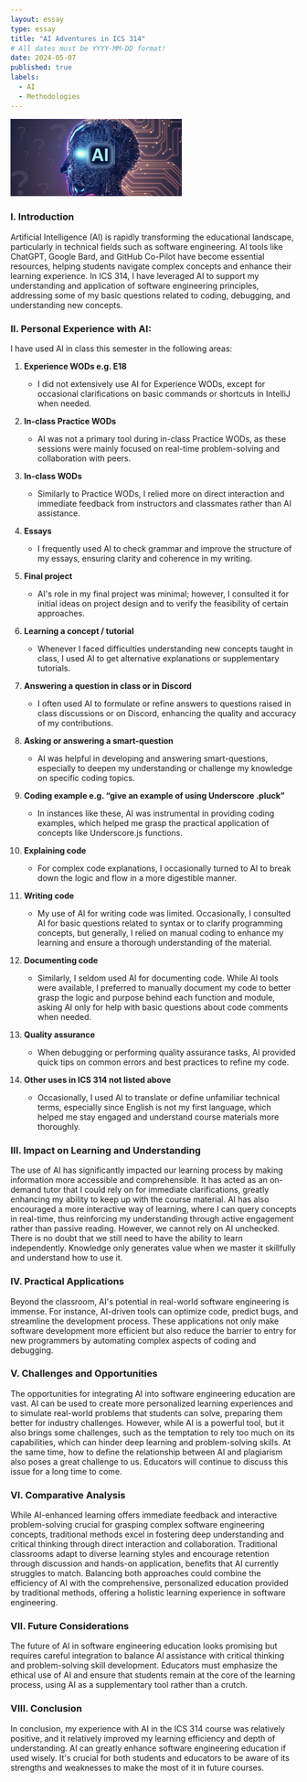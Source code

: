```yaml
---
layout: essay
type: essay
title: "AI Adventures in ICS 314"
# All dates must be YYYY-MM-DD format!
date: 2024-05-07
published: true
labels:
  - AI
  - Methodologies
---
```


<img width="300px" class="rounded float-start pe-4" src="../img/AI.png">

### I. Introduction

Artificial Intelligence (AI) is rapidly transforming the educational landscape, particularly in technical fields such as software engineering. AI tools like ChatGPT, Google Bard, and GitHub Co-Pilot have become essential resources, helping students navigate complex concepts and enhance their learning experience. In ICS 314, I have leveraged AI to support my understanding and application of software engineering principles, addressing some of my basic questions related to coding, debugging, and understanding new concepts.

### II. Personal Experience with AI:

I have used AI in class this semester in the following areas:

1. **Experience WODs e.g. E18**
     - I did not extensively use AI for Experience WODs, except for occasional clarifications on basic commands or shortcuts in IntelliJ when needed.

2. **In-class Practice WODs**
     - AI was not a primary tool during in-class Practice WODs, as these sessions were mainly focused on real-time problem-solving and collaboration with peers.

3. **In-class WODs**
     - Similarly to Practice WODs, I relied more on direct interaction and immediate feedback from instructors and classmates rather than AI assistance.

4. **Essays**
     - I frequently used AI to check grammar and improve the structure of my essays, ensuring clarity and coherence in my writing.

5. **Final project**
     - AI's role in my final project was minimal; however, I consulted it for initial ideas on project design and to verify the feasibility of certain approaches.

6. **Learning a concept / tutorial**
     - Whenever I faced difficulties understanding new concepts taught in class, I used AI to get alternative explanations or supplementary tutorials.

7. **Answering a question in class or in Discord**
     - I often used AI to formulate or refine answers to questions raised in class discussions or on Discord, enhancing the quality and accuracy of my contributions.

8. **Asking or answering a smart-question**
     - AI was helpful in developing and answering smart-questions, especially to deepen my understanding or challenge my knowledge on specific coding topics.

9. **Coding example e.g. “give an example of using Underscore .pluck”**
     - In instances like these, AI was instrumental in providing coding examples, which helped me grasp the practical application of concepts like Underscore.js functions.

10. **Explaining code**
      - For complex code explanations, I occasionally turned to AI to break down the logic and flow in a more digestible manner.

11. **Writing code**
      - My use of AI for writing code was limited. Occasionally, I consulted AI for basic questions related to syntax or to clarify programming concepts, but generally, I relied on manual coding to enhance my learning and ensure a thorough understanding of the material.

12. **Documenting code**
      - Similarly, I seldom used AI for documenting code. While AI tools were available, I preferred to manually document my code to better grasp the logic and purpose behind each function and module, asking AI only for help with basic questions about code comments when needed.

13. **Quality assurance**
      - When debugging or performing quality assurance tasks, AI provided quick tips on common errors and best practices to refine my code.

14. **Other uses in ICS 314 not listed above**
      - Occasionally, I used AI to translate or define unfamiliar technical terms, especially since English is not my first language, which helped me stay engaged and understand course materials more thoroughly.

### III. Impact on Learning and Understanding

The use of AI has significantly impacted our learning process by making information more accessible and comprehensible. It has acted as an on-demand tutor that I could rely on for immediate clarifications, greatly enhancing my ability to keep up with the course material. AI has also encouraged a more interactive way of learning, where I can query concepts in real-time, thus reinforcing my understanding through active engagement rather than passive reading. However, we cannot rely on AI unchecked. There is no doubt that we still need to have the ability to learn independently. Knowledge only generates value when we master it skillfully and understand how to use it.

### IV. Practical Applications

Beyond the classroom, AI's potential in real-world software engineering is immense. For instance, AI-driven tools can optimize code, predict bugs, and streamline the development process. These applications not only make software development more efficient but also reduce the barrier to entry for new programmers by automating complex aspects of coding and debugging.

### V. Challenges and Opportunities

The opportunities for integrating AI into software engineering education are vast. AI can be used to create more personalized learning experiences and to simulate real-world problems that students can solve, preparing them better for industry challenges. However, while AI is a powerful tool, but it also brings some challenges, such as the temptation to rely too much on its capabilities, which can hinder deep learning and problem-solving skills. At the same time, how to define the relationship between AI and plagiarism also poses a great challenge to us. Educators will continue to discuss this issue for a long time to come.

### VI. Comparative Analysis

While AI-enhanced learning offers immediate feedback and interactive problem-solving crucial for grasping complex software engineering concepts, traditional methods excel in fostering deep understanding and critical thinking through direct interaction and collaboration. Traditional classrooms adapt to diverse learning styles and encourage retention through discussion and hands-on application, benefits that AI currently struggles to match. Balancing both approaches could combine the efficiency of AI with the comprehensive, personalized education provided by traditional methods, offering a holistic learning experience in software engineering.

### VII. Future Considerations

The future of AI in software engineering education looks promising but requires careful integration to balance AI assistance with critical thinking and problem-solving skill development. Educators must emphasize the ethical use of AI and ensure that students remain at the core of the learning process, using AI as a supplementary tool rather than a crutch.

### VIII. Conclusion

In conclusion, my experience with AI in the ICS 314 course was relatively positive, and it relatively improved my learning efficiency and depth of understanding. AI can greatly enhance software engineering education if used wisely. It's crucial for both students and educators to be aware of its strengths and weaknesses to make the most of it in future courses.
